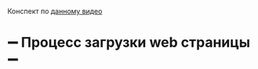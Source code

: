 Конспект по [данному видео](https://www.youtube.com/watch?v=jBvkN8_c7t8&list=WL&index=3)
# ➖ Процесс загрузки web страницы ➖
